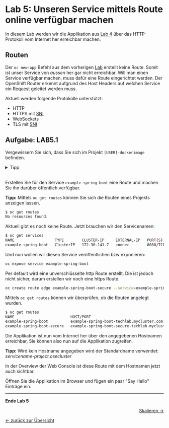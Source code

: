 # Lab 5: Unseren Service mittels Route online verfügbar machen

In diesem Lab werden wir die Applikation aus [Lab 4](04_deploy_dockerimage.md) über das HTTP-Protokoll vom Internet her erreichbar machen.

## Routen

Der `oc new-app` Befehl aus dem vorherigen [Lab](04_deploy_dockerimage.md) erstellt keine Route. Somit ist unser Service von *aussen* her gar nicht erreichbar.
Will man einen Service verfügbar machen, muss dafür eine Route eingerichtet werden. Der OpenShift Router erkennt aufgrund des Host Headers auf welchen Service ein Request geleitet werden muss.

Aktuell werden folgende Protokolle unterstützt:

* HTTP
* HTTPS mit [SNI](https://en.wikipedia.org/wiki/Server_Name_Indication)
* WebSockets
* TLS mit [SNI](https://en.wikipedia.org/wiki/Server_Name_Indication)

## Aufgabe: LAB5.1

Vergewissern Sie sich, dass Sie sich im Projekt `[USER]-dockerimage` befinden.
<details><summary>Tipp</summary>[USER]-dockerimage</details><br/>

Erstellen Sie für den Service `example-spring-boot` eine Route und machen Sie ihn darüber öffentlich verfügbar.

**Tipp:** Mittels `oc get routes` können Sie sich die Routen eines Projekts anzeigen lassen.

```bash
$ oc get routes
No resources found.
```

Aktuell gibt es noch keine Route. Jetzt brauchen wir den Servicenamen:

```bash
$ oc get services
NAME                  TYPE        CLUSTER-IP     EXTERNAL-IP   PORT(S)                      AGE
example-spring-boot   ClusterIP   172.30.141.7   <none>        8080/TCP,8778/TCP,9779/TCP   14m
```

Und nun wollen wir diesen Service veröffentlichen bzw exponieren:

```bash
oc expose service example-spring-boot
```

Per default wird eine unverschlüsselte http Route erstellt.
Die ist jedoch nicht sicher, darum erstellen wir noch eine https Route.

```bash
oc create route edge example-spring-boot-secure --service=example-spring-boot
```

Mittels `oc get routes` können wir überprüfen, ob die Routen angelegt wurden.

```bash
$ oc get routes
NAME                         HOST/PORT                                         PATH      SERVICES              PORT       TERMINATION   WILDCARD
example-spring-boot          example-spring-boot-techlab.mycluster.com                   example-spring-boot   8080-tcp                 None
example-spring-boot-secure   example-spring-boot-secure-techlab.mycluster.com            example-spring-boot   8080-tcp   edge          None
```

Die Applikation ist nun vom Internet her über den angegebenen Hostnamen erreichbar, Sie können also nun auf die Applikation zugreifen.

**Tipp:** Wird kein Hostname angegeben wird der Standardname verwendet: *servicename-project.osecluster*

In der Overview der Web Console ist diese Route mit dem Hostnamen jetzt auch sichtbar.

Öffnen Sie die Applikation im Browser und fügen ein paar "Say Hello" Einträge ein.

---

**Ende Lab 5**

<p width="100px" align="right"><a href="06_scale.md">Skalieren →</a></p>

[← zurück zur Übersicht](../README.md)
